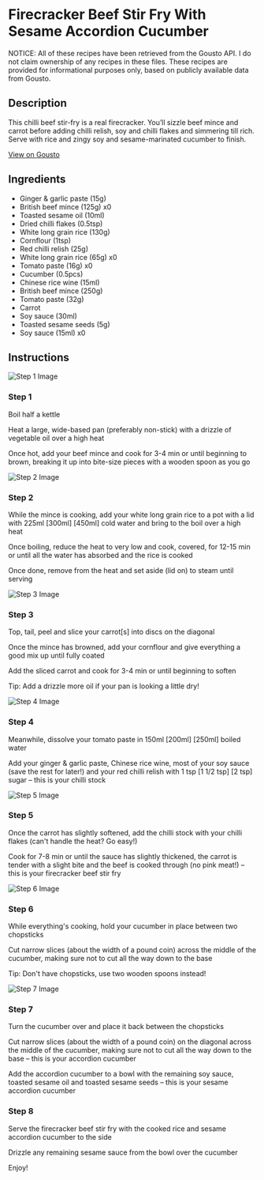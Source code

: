 # Firecracker Beef Stir Fry With Sesame Accordion Cucumber

NOTICE: All of these recipes have been retrieved from the Gousto API. I do not claim ownership of any recipes in these files. These recipes are provided for informational purposes only, based on publicly available data from Gousto.

## Description

This chilli beef stir-fry is a real firecracker. You’ll sizzle beef mince and carrot before adding chilli relish, soy and chilli flakes and simmering till rich. Serve with rice and zingy soy and sesame-marinated cucumber to finish.


[View on Gousto](https://www.gousto.co.uk/recipes/cookbook/firecracker-beef-stir-fry-with-accordion-cucumber)

## Ingredients

- Ginger & garlic paste (15g)
- British beef mince (125g) x0
- Toasted sesame oil (10ml)
- Dried chilli flakes (0.5tsp)
- White long grain rice (130g)
- Cornflour (1tsp)
- Red chilli relish (25g)
- White long grain rice (65g) x0
- Tomato paste (16g) x0
- Cucumber (0.5pcs)
- Chinese rice wine (15ml)
- British beef mince (250g)
- Tomato paste (32g)
- Carrot
- Soy sauce (30ml)
- Toasted sesame seeds (5g)
- Soy sauce (15ml) x0

## Instructions

![Step 1 Image](https://production-media.gousto.co.uk/cms/recipe-step-image/Step-1-1681377534082-x200.jpg)

### Step 1

Boil half a kettle

Heat a large, wide-based pan (preferably non-stick) with a drizzle of vegetable oil over a high heat

Once hot, add your beef mince and cook for 3-4 min or until beginning to brown, breaking it up into bite-size pieces with a wooden spoon as you go

![Step 2 Image](https://production-media.gousto.co.uk/cms/recipe-step-image/Step-2-1681377538268-x200.jpg)

### Step 2

While the mince is cooking, add your white long grain rice to a pot with a lid with 225ml <span class="text-purple">[300ml]</span> <span class="text-danger">[450ml]</span> cold water and bring to the boil over a high heat

Once boiling, reduce the heat to very low and cook, covered, for 12-15 min or until all the water has absorbed and the rice is cooked

Once done, remove from the heat and set aside (lid on) to steam until serving

![Step 3 Image](https://production-media.gousto.co.uk/cms/recipe-step-image/Step-3-1681377541985-x200.jpg)

### Step 3

Top, tail, peel and slice your carrot[s] into discs on the diagonal

Once the mince has browned, add your cornflour and give everything a good mix up until fully coated

Add the sliced carrot and cook for 3-4 min or until beginning to soften

Tip: Add a drizzle more oil if your pan is looking a little dry!

![Step 4 Image](https://production-media.gousto.co.uk/cms/recipe-step-image/Step-4-1681377545565-x200.jpg)

### Step 4

Meanwhile, dissolve your tomato paste in 150ml <span class="text-purple">[200ml] </span><span class="text-danger">[250ml] </span>boiled water

Add your ginger & garlic paste, Chinese rice wine, most of your soy sauce (save the rest for later!) and your red chilli relish with 1 tsp <span class="text-purple">[1 1/2 tsp]</span> <span class="text-danger">[2 tsp]</span> sugar – this is your chilli stock

![Step 5 Image](https://production-media.gousto.co.uk/cms/recipe-step-image/Step-5-1681377550183-x200.jpg)

### Step 5

Once the carrot has slightly softened, add the chilli stock with your chilli flakes (can't handle the heat? Go easy!)

Cook for 7-8 min or until the sauce has slightly thickened, the carrot is tender with a slight bite and the beef is cooked through (no pink meat!) – this is your firecracker beef stir fry

![Step 6 Image](https://production-media.gousto.co.uk/cms/recipe-step-image/Step-6-1681377554343-x200.jpg)

### Step 6

While everything's cooking, hold your cucumber in place between two chopsticks

Cut narrow slices (about the width of a pound coin) across the middle of the cucumber, making sure not to cut all the way down to the base

Tip: Don't have chopsticks, use two wooden spoons instead!

![Step 7 Image](https://production-media.gousto.co.uk/cms/recipe-step-image/Step-7-1681377559697-x200.jpg)

### Step 7

Turn the cucumber over and place it back between the chopsticks

Cut narrow slices (about the width of a pound coin) on the diagonal across the middle of the cucumber, making sure not to cut all the way down to the base – this is your accordion cucumber

Add the accordion cucumber to a bowl with the remaining soy sauce, toasted sesame oil and toasted sesame seeds – this is your sesame accordion cucumber

### Step 8

Serve the firecracker beef stir fry with the cooked rice and sesame accordion cucumber to the side

Drizzle any remaining sesame sauce from the bowl over the cucumber

Enjoy!

